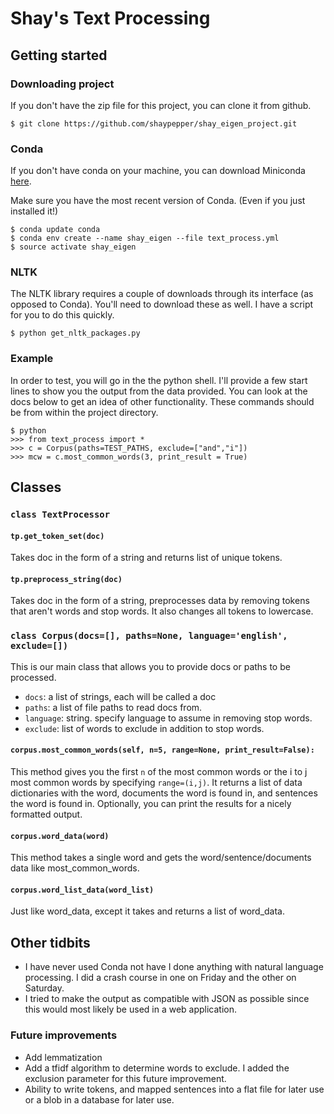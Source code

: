 # Shay's Text Processing

## Getting started

### Downloading project
If you don't have the zip file for this project, you can clone it from github. 
```{bash}
$ git clone https://github.com/shaypepper/shay_eigen_project.git
```

### Conda 

If you don't have conda on your machine, you can download Miniconda [here](https://conda.io/miniconda.html).

Make sure you have the most recent version of Conda. (Even if you just installed it!)

```{python}
$ conda update conda
$ conda env create --name shay_eigen --file text_process.yml
$ source activate shay_eigen
```

### NLTK
The NLTK library requires a couple of downloads through its interface (as opposed to Conda). You'll need to download these as well. I have a script for you to do this quickly.
```{python}
$ python get_nltk_packages.py
```

### Example
In order to test, you will go in the the python shell. I'll provide a few start lines to show you the output from the data provided. You can look at the docs below to get an idea of other functionality. These commands should be from within the project directory. 

```{python}
$ python
>>> from text_process import *
>>> c = Corpus(paths=TEST_PATHS, exclude=["and","i"])
>>> mcw = c.most_common_words(3, print_result = True)
```


## Classes

### ``class TextProcessor``

#### ``tp.get_token_set(doc)``

Takes doc in the form of a string and returns list of unique tokens.

#### ``tp.preprocess_string(doc)``

Takes doc in the form of a string, preprocesses data by removing tokens that aren't words and stop words. It also changes all tokens to lowercase. 

### ``class Corpus(docs=[], paths=None, language='english', exclude=[])``
This is our main class that allows you to provide docs or paths to be processed. 

   * ``docs``: a list of strings, each will be called a doc 
   * ``paths``: a list of file paths to read docs from.
   * ``language``: string. specify language to assume in removing stop words.
   * ``exclude``: list of words to exclude in addition to stop words.


#### ``corpus.most_common_words(self, n=5, range=None, print_result=False):``
This method gives you the first ``n`` of the most common words or the i to j most common words by specifying ``range=(i,j)``. It returns a list of data dictionaries with the word, documents the word is found in, and sentences the word is found in. 
Optionally, you can print the results for a nicely formatted output. 

#### ``corpus.word_data(word)``
This method takes a single word and gets the word/sentence/documents data like most_common_words. 

#### ``corpus.word_list_data(word_list)``
Just like word_data, except it takes and returns a list of word_data. 


## Other tidbits
 
* I have never used Conda not have I done anything with natural language processing. I did a crash course in one on Friday and the other on Saturday. 
* I tried to make the output as compatible with JSON as possible since this would most likely be used in a web application.


### Future improvements
* Add lemmatization 
* Add a tfidf algorithm to determine words to exclude. I added the exclusion parameter for this future improvement.
* Ability to write tokens, and mapped sentences into a flat file for later use or a blob in a database for later use. 

